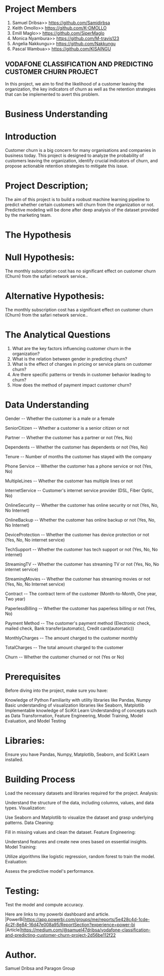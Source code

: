 # Project Members

1. Samuel Dribsa>> https://github.com/Samidirbsa
2. Keith Omollo>>  https://github.com/K-OMOLLO
3. Emill Maglo>>   https://github.com/SiperMaglo
4. Monica Nyambura>> https://github.com/M-travis123
5. Angelia Nakkungu>> https://github.com/Nakkungu
6. Pascal Wambua>> https://github.com/KISAINGU
 
## **VODAFONE CLASSIFICATION AND PREDICTING CUSTOMER CHURN PROJECT**
In this project, we aim to find the likelihood of a customer leaving the organization, the key indicators of churn as well as the retention strategies that can be implemented to avert this problem.
#  **Business Understanding**

# Introduction
Customer churn is a big concern for many organisations and companies in business today. This project is designed to analyze the probability of customers leaving the organization, identify crucial indicators of churn, and propose actionable retention strategies to mitigate this issue.
# **Project Description;**
 The aim of this project is to build a roobust machine learning pipeline to predict whether certain customers will churn from the organization or not. Predictive modeling will be done after deep analysis of the dataset provided by the marketing team. 

#  **The Hypothesis**

# **Null Hypothesis:** 

The monthly subscription cost  has no significant effect on customer churn (Churn) from the safari network service.. 

# **Alternative Hypothesis:** 

The monthly subscription cost  has a significant effect on customer churn (Churn) from the safari network service.. 

# **The Analytical Questions**

 1. What are the key factors influencing customer churn in the organization?
 2. What is the relation between gender in predicting churn?
 3. What is the effect of changes in pricing or service plans on customer churn?
 4. Are there specific patterns or trends in customer behavior leading to churn?
 5. How does the method of payment impact customer churn?

#  **Data Understanding**

Gender -- Whether the customer is a male or a female

SeniorCitizen -- Whether a customer is a senior citizen or not

Partner -- Whether the customer has a partner or not (Yes, No)

Dependents -- Whether the customer has dependents or not (Yes, No)

Tenure -- Number of months the customer has stayed with the company

Phone Service -- Whether the customer has a phone service or not (Yes, No)

MultipleLines -- Whether the customer has multiple lines or not

InternetService -- Customer's internet service provider (DSL, Fiber Optic, No)

OnlineSecurity -- Whether the customer has online security or not (Yes, No, No Internet)

OnlineBackup -- Whether the customer has online backup or not (Yes, No, No Internet)

DeviceProtection -- Whether the customer has device protection or not (Yes, No, No internet service)

TechSupport -- Whether the customer has tech support or not (Yes, No, No internet)

StreamingTV -- Whether the customer has streaming TV or not (Yes, No, No internet service)

StreamingMovies -- Whether the customer has streaming movies or not (Yes, No, No Internet service)

Contract -- The contract term of the customer (Month-to-Month, One year, Two year)

PaperlessBilling -- Whether the customer has paperless billing or not (Yes, No)

Payment Method -- The customer's payment method (Electronic check, mailed check, Bank transfer(automatic), Credit card(automatic))

MonthlyCharges -- The amount charged to the customer monthly

TotalCharges -- The total amount charged to the customer

Churn -- Whether the customer churned or not (Yes or No)

# Prerequisites
Before diving into the project, make sure you have:

Knowledge of Python Familiarity with utility libraries like Pandas, Numpy Basic understanding of visualization libraries like Seaborn, Matplotlib Implementable knowledge of SciKit Learn Understanding of concepts such as Data Transformation, Feature Engineering, Model Training, Model Evaluation, and Model Testing

# Libraries:
Ensure you have Pandas, Numpy, Matplotlib, Seaborn, and SciKit Learn installed.

# Building Process
Load the necessary datasets and libraries required for the project. Analysis:

Understand the structure of the data, including columns, values, and data types. Visualization:

Use Seaborn and Matplotlib to visualize the dataset and grasp underlying patterns. Data Cleaning:

Fill in missing values and clean the dataset. Feature Engineering:

Understand features and create new ones based on essential insights. Model Training:

Utilize algorithms like logistic regression, random forest to train the model. Evaluation:

Assess the predictive model's performance.

# Testing:
Test the model and compute accuracy.

Here are links to my powerbi dashboard and article.
|PowerBi|https://app.powerbi.com/groups/me/reports/5e428c4d-1cde-4c2f-8e84-16d47e008a95/ReportSection?experience=power-bi
|Article|https://medium.com/@samuel47dribsa/vodafone-classification-and-predicting-customer-churn-project-2d56be112f22

# Author.
Samuel Dribsa and Paragon Group